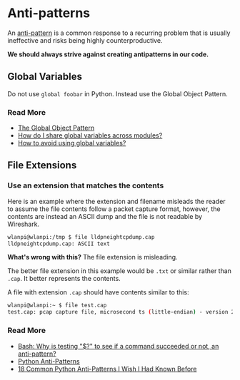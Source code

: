 # Anti-patterns

An [anti-pattern](http://en.wikipedia.org/wiki/Anti-pattern) is a common response to a recurring problem that is usually ineffective and risks being highly counterproductive.

__We should always strive against creating antipatterns in our code.__

## Global Variables

Do not use `global foobar` in Python. Instead use the Global Object Pattern.

### Read More

* [The Global Object Pattern](https://python-patterns.guide/python/module-globals/)
* [How do I share global variables across modules?](https://docs.python.org/3/faq/programming.html#how-do-i-share-global-variables-across-modules)
* [How to avoid using global variables?](https://stackoverflow.com/a/59330720)

## File Extensions

### Use an extension that matches the contents

Here is an example where the extension and filename misleads the reader to assume the file contents follow a packet capture format, however, the contents are instead an ASCII dump and the file is not readable by Wireshark.

```bash
wlanpi@wlanpi:/tmp $ file lldpneightcpdump.cap
lldpneightcpdump.cap: ASCII text
```

__What's wrong with this?__ The file extension is misleading.

The better file extension in this example would be `.txt` or similar rather than `.cap`. It better represents the contents.

A file with extension `.cap` should have contents similar to this:

```bash
wlanpi@wlanpi:~ $ file test.cap
test.cap: pcap capture file, microsecond ts (little-endian) - version 2.4 (Ethernet, capture length 262144)
```

### Read More

- [Bash: Why is testing "$?" to see if a command succeeded or not, an anti-pattern?](https://stackoverflow.com/questions/36313216/why-is-testing-to-see-if-a-command-succeeded-or-not-an-anti-pattern)
- [Python Anti-Patterns](https://docs.quantifiedcode.com/python-anti-patterns/)
- [18 Common Python Anti-Patterns I Wish I Had Known Before](https://towardsdatascience.com/18-common-python-anti-patterns-i-wish-i-had-known-before-44d983805f0f)